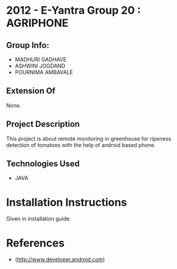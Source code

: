 2012 - E-Yantra  Group 20 : AGRIPHONE
===============================================

Group Info:
------------
+   MADHURI GADHAVE
+   ASHWINI JOGDAND
+   POURNIMA AMBAVALE

Extension Of
------------

None. 

Project Description
-------------------

This project is about remote monitoring in greenhouse for ripeness detection of tomatoes with the help of android based phone.



Technologies Used
-------------------

+   JAVA


Installation Instructions
=========================

Given in installation guide. 


References
===========

+ (http://www.developer.android.com)